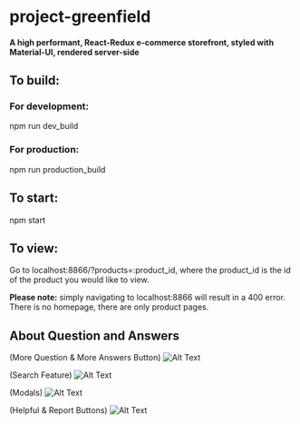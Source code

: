# project-greenfield

#### A high performant, React-Redux e-commerce storefront, styled with Material-UI, rendered server-side

## To build:
### For development:
npm run dev_build

### For production:
npm run production_build

## To start:
npm start

## To view:
Go to localhost:8866/?products=:product_id, where the product_id is the id of the product you would like to view.

**Please note:** simply navigating to localhost:8866 will result in a 400 error. There is no homepage, there are only product pages.


## About Question and Answers
(More Question & More Answers Button)
![Alt Text](https://media.giphy.com/media/J4mWNwB1RPzSdCULl2/giphy.gif)

(Search Feature)
![Alt Text](https://media.giphy.com/media/eIsNos72KHaXyp9wPz/giphy.gif)

(Modals)
![Alt Text](https://media.giphy.com/media/J5LkWEGFZ3jvf9HM6H/giphy.gif)

(Helpful & Report Buttons)
![Alt Text](https://media.giphy.com/media/H4JHZjcrBKTGUPKw3C/giphy.gif)




